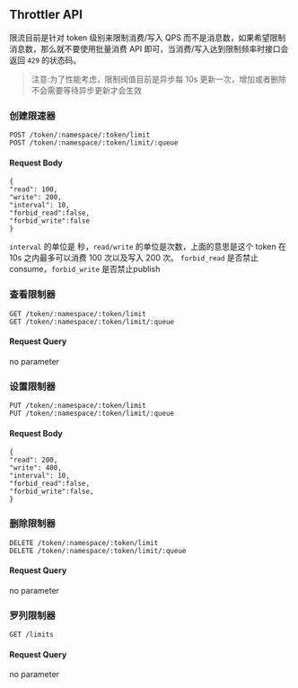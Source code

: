 ## Throttler API

限流目前是针对 token 级别来限制消费/写入 QPS 而不是消息数，如果希望限制消息数，那么就不要使用批量消费 API 即可，当消费/写入达到限制频率时接口会返回 `429` 的状态码。

> 注意:为了性能考虑，限制阀值目前是异步每 10s 更新一次，增加或者删除不会需要等待异步更新才会生效

### 创建限速器 

```
POST /token/:namespace/:token/limit
POST /token/:namespace/:token/limit/:queue
```

#### Request Body 

```
{
"read": 100,
"write": 200,
"interval": 10,
"forbid_read":false,
"forbid_write":false
}
```

`interval` 的单位是 秒，`read/write` 的单位是次数，上面的意思是这个 token 在 10s 之内最多可以消费 100 次以及写入 200 次。
`forbid_read` 是否禁止consume，`forbid_write` 是否禁止publish

### 查看限制器 

```
GET /token/:namespace/:token/limit
GET /token/:namespace/:token/limit/:queue
```

#### Request Query

no parameter

### 设置限制器

```
PUT /token/:namespace/:token/limit
PUT /token/:namespace/:token/limit/:queue
```
#### Request Body 

```
{
"read": 200,
"write": 400,
"interval": 10,
"forbid_read":false,
"forbid_write":false,
}
```

### 删除限制器 

```
DELETE /token/:namespace/:token/limit
DELETE /token/:namespace/:token/limit/:queue
```

#### Request Query

no parameter

### 罗列限制器
```
GET /limits
```

#### Request Query

no parameter
